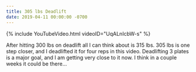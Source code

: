 ```yaml
---
title: 305 lbs Deadlift
date: 2019-04-11 00:00:00 -0700
---
```


{% include YouTubeVideo.html videoID="UqALnIcbW-s" %}

After hitting 300 lbs on deadlift all I can think about is 315 lbs. 305 lbs is one step closer, and I deadlifted it for four reps in this video. Deadlifting 3 plates is a major goal, and I am getting very close to it now. I think in a couple weeks it could be there...
